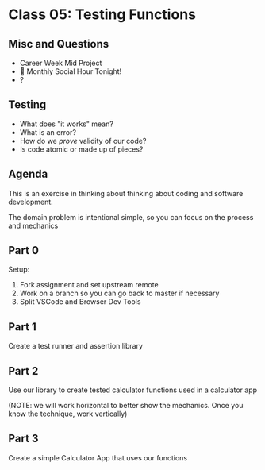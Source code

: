 Class 05: Testing Functions
===

## Misc and Questions

* Career Week Mid Project
* 🎉 Monthly Social Hour Tonight!
* ?

## Testing

* What does "it works" mean?
* What is an error?
* How do we _prove_ validity of our code?
* Is code atomic or made up of pieces?

## Agenda

This is an exercise in thinking about thinking about coding and software development.

The domain problem is intentional simple, so you can focus on the process and mechanics

## Part 0

Setup: 

1. Fork assignment and set upstream remote
1. Work on a branch so you can go back to master if necessary
1. Split VSCode and Browser Dev Tools

## Part 1

Create a test runner and assertion library

## Part 2

Use our library to create tested calculator functions
used in a calculator app

(NOTE: we will work horizontal to better show the mechanics. Once you know the technique, work vertically)

## Part 3

Create a simple Calculator App that uses our functions


